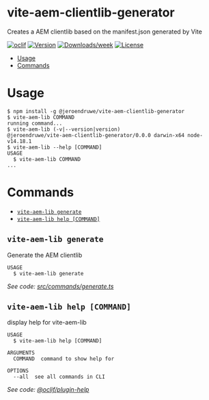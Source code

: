 vite-aem-clientlib-generator
============================

Creates a AEM clientlib based on the manifest.json generated by Vite

[![oclif](https://img.shields.io/badge/cli-oclif-brightgreen.svg)](https://oclif.io)
[![Version](https://img.shields.io/npm/v/vite-aem-clientlib-generator.svg)](https://npmjs.org/package/vite-aem-clientlib-generator)
[![Downloads/week](https://img.shields.io/npm/dw/vite-aem-clientlib-generator.svg)](https://npmjs.org/package/vite-aem-clientlib-generator)
[![License](https://img.shields.io/npm/l/vite-aem-clientlib-generator.svg)](https://github.com/Jdruwe/vite-aem-clientlib-generator/blob/master/package.json)

<!-- toc -->
* [Usage](#usage)
* [Commands](#commands)
<!-- tocstop -->
# Usage
<!-- usage -->
```sh-session
$ npm install -g @jeroendruwe/vite-aem-clientlib-generator
$ vite-aem-lib COMMAND
running command...
$ vite-aem-lib (-v|--version|version)
@jeroendruwe/vite-aem-clientlib-generator/0.0.0 darwin-x64 node-v14.18.1
$ vite-aem-lib --help [COMMAND]
USAGE
  $ vite-aem-lib COMMAND
...
```
<!-- usagestop -->
# Commands
<!-- commands -->
* [`vite-aem-lib generate`](#vite-aem-lib-generate)
* [`vite-aem-lib help [COMMAND]`](#vite-aem-lib-help-command)

## `vite-aem-lib generate`

Generate the AEM clientlib

```
USAGE
  $ vite-aem-lib generate
```

_See code: [src/commands/generate.ts](https://github.com/Jdruwe/vite-aem-clientlib-generator/blob/v0.0.0/src/commands/generate.ts)_

## `vite-aem-lib help [COMMAND]`

display help for vite-aem-lib

```
USAGE
  $ vite-aem-lib help [COMMAND]

ARGUMENTS
  COMMAND  command to show help for

OPTIONS
  --all  see all commands in CLI
```

_See code: [@oclif/plugin-help](https://github.com/oclif/plugin-help/blob/v3.2.3/src/commands/help.ts)_
<!-- commandsstop -->

